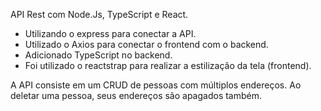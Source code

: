 API Rest com Node.Js, TypeScript e React.
* Utilizando o express para conectar a API.
* Utilizado o Axios para conectar o frontend com o backend.
* Adicionado TypeScript no backend.
* Foi utilizado o reactstrap para realizar a estilização da tela (frontend).

A API consiste em um CRUD de pessoas com múltiplos endereços. Ao deletar uma pessoa, seus endereços são apagados também.
